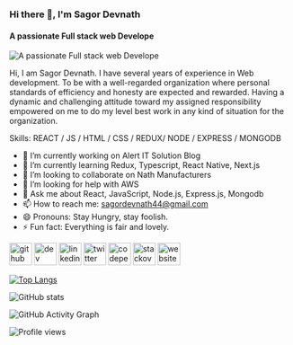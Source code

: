 ### Hi there 👋, I'm Sagor Devnath
#### A passionate Full stack web Develope
![A passionate Full stack web Develope](https://media-exp1.licdn.com/dms/image/C4D16AQE9KG52z_rWaw/profile-displaybackgroundimage-shrink_350_1400/0/1600260035952?e=1666828800&v=beta&t=BZG9-lM1dzCne7OmhoqOzO9pmi4uFsYNAb99ajqU7yw)

Hi, I am Sagor Devnath.
I have several years of experience in Web development. To be with a well-regarded organization where personal standards of efficiency and honesty are expected and rewarded. Having a dynamic and challenging attitude toward my assigned responsibility empowered on me to do my level best work in any kind of situation for the organization.

Skills: REACT / JS / HTML / CSS / REDUX/ NODE / EXPRESS / MONGODB

- 🔭 I’m currently working on Alert IT Solution Blog 
- 🌱 I’m currently learning Redux, Typescript, React Native, Next.js 
- 👯 I’m looking to collaborate on Nath Manufacturers 
- 🤔 I’m looking for help with AWS 
- 💬 Ask me about React, JavaScript, Node.js, Express.js, Mongodb  
- 📫 How to reach me: sagordevnath44@gmail.com 
- 😄 Pronouns: Stay Hungry, stay foolish. 
- ⚡ Fun fact: Everything is fair and lovely. 


[<img src='https://cdn.jsdelivr.net/npm/simple-icons@3.0.1/icons/github.svg' alt='github' height='40'>](https://github.com/sagordevnath)  [<img src='https://cdn.jsdelivr.net/npm/simple-icons@3.0.1/icons/dev-dot-to.svg' alt='dev' height='40'>](https://dev.to/sagordevnath)  [<img src='https://cdn.jsdelivr.net/npm/simple-icons@3.0.1/icons/linkedin.svg' alt='linkedin' height='40'>](https://www.linkedin.com/in/sagordevnath/)  [<img src='https://cdn.jsdelivr.net/npm/simple-icons@3.0.1/icons/twitter.svg' alt='twitter' height='40'>](https://twitter.com/aitizzo)  [<img src='https://cdn.jsdelivr.net/npm/simple-icons@3.0.1/icons/codepen.svg' alt='codepen' height='40'>](https://codepen.io/sagordevnath)  [<img src='https://cdn.jsdelivr.net/npm/simple-icons@3.0.1/icons/stackoverflow.svg' alt='stackoverflow' height='40'>](https://stackoverflow.com/users/sagor-devnath)  [<img src='https://cdn.jsdelivr.net/npm/simple-icons@3.0.1/icons/icloud.svg' alt='website' height='40'>](https://sagor-web.vercel.app)  

[![Top Langs](https://github-readme-stats.vercel.app/api/top-langs/?username=sagordevnath)](https://github.com/anuraghazra/github-readme-stats)

![GitHub stats](https://github-readme-stats.vercel.app/api?username=sagordevnath&show_icons=true)  

![GitHub Activity Graph](https://activity-graph.herokuapp.com/graph?username=sagordevnath)  

![Profile views](https://gpvc.arturio.dev/sagordevnath)  
